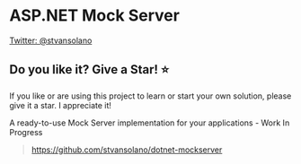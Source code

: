 # ASP.NET Mock Server

[Twitter: @stvansolano](https://twitter.com/stvansolano)

## Do you like it? Give a Star! :star:

If you like or are using this project to learn or start your own solution, please give it a star. I appreciate it!

A ready-to-use Mock Server implementation for your applications - Work In Progress

> https://github.com/stvansolano/dotnet-mockserver
